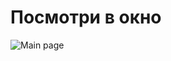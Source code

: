 # Посмотри в окно

![Main page](https://github.com/user-attachments/assets/994ee649-1315-4802-b33f-cc071900682a)

